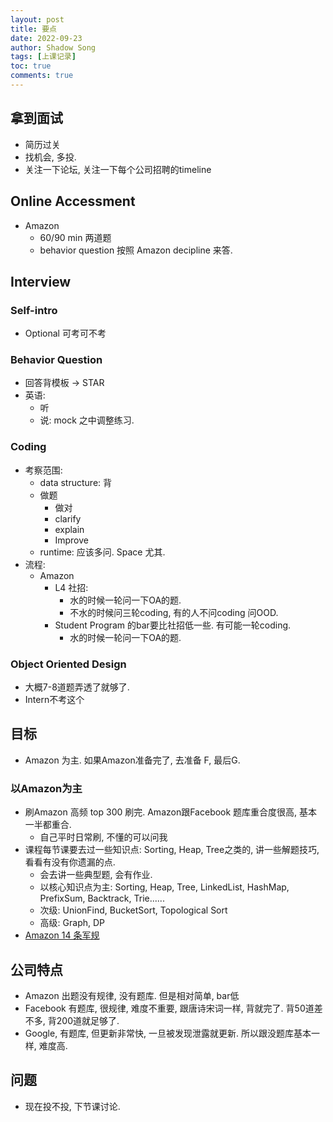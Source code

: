 ```yaml
---
layout: post 
title: 要点
date: 2022-09-23
author: Shadow Song
tags: [上课记录]
toc: true
comments: true
---
```


## 拿到面试

- 简历过关
- 找机会, 多投. 
- 关注一下论坛, 关注一下每个公司招聘的timeline

## Online Accessment

- Amazon
	- 60/90 min 两道题
	- behavior question 按照 Amazon decipline 来答. 

## Interview

### Self-intro

- Optional 可考可不考

### Behavior Question

- 回答背模板 -> STAR
- 英语: 
	- 听
	- 说: mock 之中调整练习. 

### Coding
- 考察范围: 
	- data structure: 背
	- 做题
		- 做对
		- clarify
		- explain
		- Improve
	- runtime: 应该多问.  Space 尤其. 
- 流程:
	- Amazon
		- L4 社招: 
			- 水的时候一轮问一下OA的题. 
			- 不水的时候问三轮coding, 有的人不问coding 问OOD. 
		- Student Program 的bar要比社招低一些. 有可能一轮coding. 
			- 水的时候一轮问一下OA的题. 

### Object Oriented Design

- 大概7-8道题弄透了就够了. 
- Intern不考这个

## 目标

- Amazon 为主. 如果Amazon准备完了, 去准备 F, 最后G. 

### 以Amazon为主

- 刷Amazon 高频 top 300 刷完.  Amazon跟Facebook 题库重合度很高, 基本一半都重合. 
	- 自己平时日常刷, 不懂的可以问我
- 课程每节课要去过一些知识点: Sorting, Heap, Tree之类的, 讲一些解题技巧, 看看有没有你遗漏的点. 
	- 会去讲一些典型题, 会有作业. 
	- 以核心知识点为主: Sorting, Heap, Tree, LinkedList, HashMap, PrefixSum, Backtrack, Trie......
	- 次级: UnionFind, BucketSort, Topological Sort
	- 高级: Graph, DP 
- [Amazon 14 条军规](https://www.amazon.jobs/en/principles)

## 公司特点

- Amazon 出题没有规律, 没有题库. 但是相对简单, bar低
- Facebook 有题库, 很规律, 难度不重要, 跟唐诗宋词一样, 背就完了. 背50道差不多, 背200道就足够了. 
- Google, 有题库, 但更新非常快, 一旦被发现泄露就更新. 所以跟没题库基本一样, 难度高. 

## 问题

- 现在投不投, 下节课讨论. 
